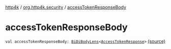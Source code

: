 [http4k](../index.md) / [org.http4k.security](index.md) / [accessTokenResponseBody](./access-token-response-body.md)

# accessTokenResponseBody

`val accessTokenResponseBody: `[`BiDiBodyLens`](../org.http4k.lens/-bi-di-body-lens/index.md)`<`[`AccessTokenResponse`](-access-token-response/index.md)`>` [(source)](https://github.com/http4k/http4k/blob/master/http4k-security-oauth/src/main/kotlin/org/http4k/security/AccessToken.kt#L17)